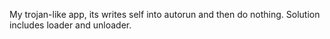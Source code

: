 My trojan-like app, its writes self into autorun and then do nothing.
Solution includes loader and unloader.